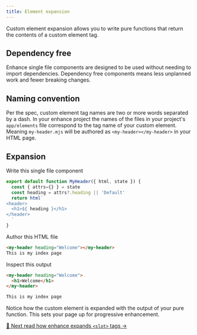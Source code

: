 ```yaml
---
title: Element expansion
---
```


Custom element expansion allows you to write pure functions that return the contents of a custom element tag.

## Dependency free
Enhance single file components are designed to be used without needing to import dependencies. Dependency free components means less unplanned work and fewer breaking changes.

## Naming convention
Per the spec, custom element tag names are two or more words separated by a dash.
In your enhance project the names of the files in your project's `app/elements` file correspond to the tag name of your custom element. Meaning `my-header.mjs` will be authored as `<my-header></my-header>` in your HTML page.

## Expansion
Write this single file component
```javascript
export default function MyHeader({ html, state }) {
  const { attrs={} } = state
  const heading = attrs?.heading || 'Default'
  return html`
<header>
  <h1>${ heading }</h1>
</header>
  `
}
```

Author this HTML file
```html
<my-header heading="Welcome"></my-header>
This is my index page
```

Inspect this output
```html
<my-header heading="Welcome">
  <h1>Welcome</h1>
</my-header>

This is my index page
```

Notice how the custom element is expanded with the output of your pure function. This sets your page up for progressive enhancement.

[🎰 Next read how enhance expands `<slot>` tags →](/docs/learn/concepts/html/slots)

